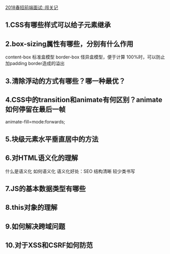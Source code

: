 [2018春招前端面试: 闯关记](https://juejin.im/post/5a998991f265da237f1dbdf9?utm_source=gold_browser_extension)
## 1.CSS有哪些样式可以给子元素继承 ##
## 2.box-sizing属性有哪些，分别有什么作用 ##
content-box 标准盒模型
border-box 怪异盒模型，便于计算
           100%时，可以防止加padding border造成的溢出
## 3.清除浮动的方式有哪些？哪一种最优？ ##
## 4.CSS中的transition和animate有何区别？animate如何停留在最后一帧 ##
animate-fill=mode:forwards;
## 5.块级元素水平垂直居中的方法 ##
## 6.对HTML语义化的理解 ##
什么是语义化
如何语义化
语义化好处：SEO 结构清晰 较少类书写
## 7.JS的基本数据类型有哪些 ##
## 8.this对象的理解 ##
## 9.如何解决跨域问题 ##
## 10.对于XSS和CSRF如何防范 ##